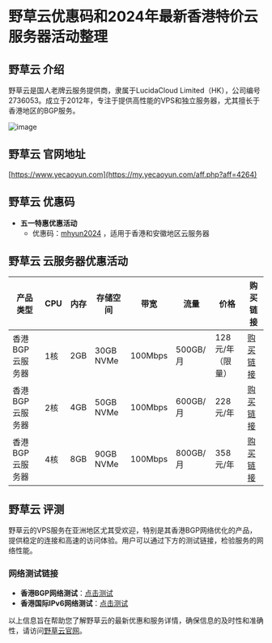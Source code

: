 # 野草云优惠码和2024年最新香港特价云服务器活动整理

## 野草云 介绍
野草云是国人老牌云服务提供商，隶属于LucidaCloud Limited（HK），公司编号2736053。成立于2012年，专注于提供高性能的VPS和独立服务器，尤其擅长于香港地区的BGP服务。

![image](https://github.com/pelagmlia/yecaovps/assets/167603691/c9cab622-c9da-48f7-b3ad-e2efb12f98de)

## 野草云 官网地址
[https://www.yecaoyun.com](https://my.yecaoyun.com/aff.php?aff=4264)

## 野草云 优惠码
- **五一特惠优惠活动**
  - 优惠码：[mhyun2024](https://my.yecaoyun.com/aff.php?aff=4264) ，适用于香港和安徽地区云服务器

## 野草云 云服务器优惠活动
| 产品类型      | CPU  | 内存  | 存储空间 | 带宽  | 流量    | 价格           | 购买链接                                 |
|-------------|------|------|----------|------|--------|----------------|---------------------------------------|
| 香港BGP云服务器 | 1核  | 2GB  | 30GB NVMe | 100Mbps | 500GB/月 | 128元/年（限量） | [购买链接](https://my.yecaoyun.com/aff.php?aff=4264&pid=541) |
| 香港BGP云服务器 | 2核  | 4GB  | 50GB NVMe | 100Mbps | 600GB/月 | 228元/年       | [购买链接](https://my.yecaoyun.com/aff.php?aff=4264&pid=542) |
| 香港BGP云服务器 | 4核  | 8GB  | 90GB NVMe | 100Mbps | 800GB/月 | 358元/年       | [购买链接](https://my.yecaoyun.com/aff.php?aff=4264&pid=543) |

## 野草云 评测
野草云的VPS服务在亚洲地区尤其受欢迎，特别是其香港BGP网络优化的产品，提供稳定的连接和高速的访问体验。用户可以通过下方的测试链接，检验服务的网络性能。

### 网络测试链接
- **香港BGP网络测试**：[点击测试](https://hk-standard-bgp.hkg.speedtest.yecaoyun.com)
- **香港国际IPv6网络测试**：[点击测试](https://hk-global-v6-bgp.hkg.speedtest.yecaoyun.com)

以上信息旨在帮助您了解野草云的最新优惠和服务详情，确保信息的及时性和准确性，请访问[野草云官网](https://my.yecaoyun.com/aff.php?aff=4264)。
